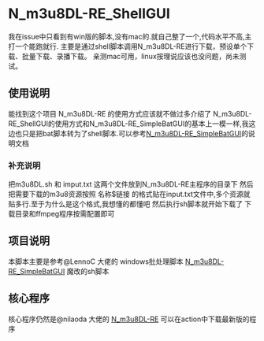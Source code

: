# N_m3u8DL-RE_ShellGUI
我在issue中只看到有win版的脚本,没有mac的.就自己整了一个,代码水平不高,主打一个能跑就行.
主要是通过shell脚本调用N_m3u8DL-RE进行下载，预设单个下载、批量下载、录播下载。
亲测mac可用，linux按理说应该也没问题，尚未测试。


## 使用说明
能找到这个项目 N_m3u8DL-RE 的使用方式应该就不做过多介绍了
N_m3u8DL-RE_ShellGUI的使用方式和N_m3u8DL-RE_SimpleBatGUI的基本上一模一样,我这边也只是把bat脚本转为了shell脚本.可以参考[N_m3u8DL-RE_SimpleBatGUI](https://github.com/LennoC/N_m3u8DL-RE_SimpleBatGUI)的说明文档

### 补充说明
把m3u8DL.sh 和 imput.txt 这两个文件放到N_m3u8DL-RE主程序的目录下
然后把需要下载的m3u8资源按照 名称$链接 的格式贴在input.txt文件中,多个资源就贴多行.至于为什么是这个格式,我想懂的都懂吧
然后执行sh脚本就开始下载了
下载目录和ffmpeg程序按需配置即可

## 项目说明
本脚本主要是参考@LennoC 大佬的 windows批处理脚本 [N_m3u8DL-RE_SimpleBatGUI](https://github.com/LennoC/N_m3u8DL-RE_SimpleBatGUI) 魔改的sh脚本

## 核心程序
核心程序仍然是@nilaoda 大佬的 [N_m3u8DL-RE](https://github.com/nilaoda/N_m3u8DL-RE) 可以在action中下载最新版的程序

